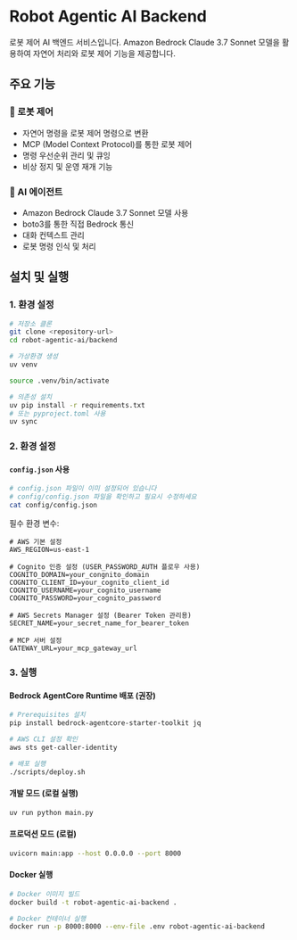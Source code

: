 # Robot Agentic AI Backend

로봇 제어 AI 백엔드 서비스입니다. Amazon Bedrock Claude 3.7 Sonnet 모델을 활용하여 자연어 처리와 로봇 제어 기능을 제공합니다.

## 주요 기능

### 🤖 로봇 제어
- 자연어 명령을 로봇 제어 명령으로 변환
- MCP (Model Context Protocol)를 통한 로봇 제어
- 명령 우선순위 관리 및 큐잉
- 비상 정지 및 운영 재개 기능

### 🧠 AI 에이전트
- Amazon Bedrock Claude 3.7 Sonnet 모델 사용
- boto3를 통한 직접 Bedrock 통신
- 대화 컨텍스트 관리
- 로봇 명령 인식 및 처리


## 설치 및 실행

### 1. 환경 설정

```bash
# 저장소 클론
git clone <repository-url>
cd robot-agentic-ai/backend

# 가상환경 생성
uv venv

source .venv/bin/activate

# 의존성 설치
uv pip install -r requirements.txt
# 또는 pyproject.toml 사용 
uv sync
```

### 2. 환경 설정

#### `config.json` 사용
```bash
# config.json 파일이 이미 설정되어 있습니다
# config/config.json 파일을 확인하고 필요시 수정하세요
cat config/config.json
```

필수 환경 변수:
```env
# AWS 기본 설정
AWS_REGION=us-east-1

# Cognito 인증 설정 (USER_PASSWORD_AUTH 플로우 사용)
COGNITO_DOMAIN=your_congnito_domain
COGNITO_CLIENT_ID=your_cognito_client_id
COGNITO_USERNAME=your_cognito_username
COGNITO_PASSWORD=your_cognito_password

# AWS Secrets Manager 설정 (Bearer Token 관리용)
SECRET_NAME=your_secret_name_for_bearer_token

# MCP 서버 설정
GATEWAY_URL=your_mcp_gateway_url
```

### 3. 실행

#### Bedrock AgentCore Runtime 배포 (권장)
```bash
# Prerequisites 설치
pip install bedrock-agentcore-starter-toolkit jq

# AWS CLI 설정 확인
aws sts get-caller-identity

# 배포 실행
./scripts/deploy.sh
```

#### 개발 모드 (로컬 실행)
```bash
uv run python main.py
```

#### 프로덕션 모드 (로컬)
```bash
uvicorn main:app --host 0.0.0.0 --port 8000
```

#### Docker 실행
```bash
# Docker 이미지 빌드
docker build -t robot-agentic-ai-backend .

# Docker 컨테이너 실행
docker run -p 8000:8000 --env-file .env robot-agentic-ai-backend
```
